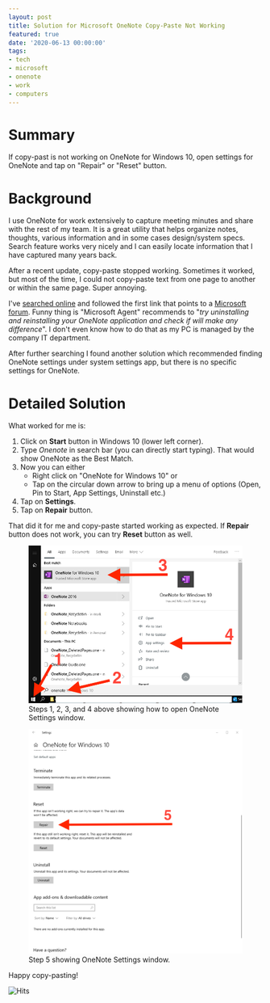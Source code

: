 ```yaml
---
layout: post
title: Solution for Microsoft OneNote Copy-Paste Not Working
featured: true
date: '2020-06-13 00:00:00'
tags:
- tech
- microsoft
- onenote
- work
- computers
---
```


# Summary

If copy-past is not working on OneNote for Windows 10, open settings for OneNote and tap on "Repair" or "Reset" button. 

# Background

I use OneNote for work extensively to capture meeting minutes and share with the rest of my team. It is a great utility that helps organize notes, thoughts, various information and in some cases design/system specs. Search feature works very nicely and I can easily locate information that I have captured many years back.

After a recent update, copy-paste stopped working. Sometimes it worked, but most of the time, I could not copy-paste text from one page to another or within the same page. Super annoying.

I've [searched online](https://duckduckgo.com/?q=onenote+copy+paste+not+working&t=hk&ia=web) and followed the first link that points to a [Microsoft forum](https://answers.microsoft.com/en-us/msoffice/forum/all/onenote-for-windows-10-paste-doesnt-work-with/367f7a7b-cac4-40e5-b5de-da9989fb4965). Funny thing is "Microsoft Agent" recommends to "*try uninstalling and reinstalling your OneNote application and check if will make any difference*". I don't even know how to do that as my PC is managed by the company IT department.

After further searching I found another solution which recommended finding OneNote settings under system settings app, but there is no specific settings for OneNote. 

# Detailed Solution

What worked for me is:
1. Click on **Start** button in Windows 10 (lower left corner).
2. Type _Onenote_ in search bar (you can directly start typing). That would show OneNote as the Best Match. 
3. Now you can either 
	- Right click on "OneNote for Windows 10" or 
	- Tap on the circular down arrow to bring up a menu of options (Open, Pin to Start, App Settings, Uninstall etc.)
4. Tap on **Settings**. 
5. Tap on **Repair** button.

That did it for me and copy-paste started working as expected. If **Repair** button does not work, you can try **Reset** button as well.

<figure><img src="/content/images/2020/06/onenote_step1_start.png" onclick="window.open(this.src)"><figcaption>Steps 1, 2, 3, and 4 above showing how to open OneNote Settings window.</figcaption></figure>
<figure><img src="/content/images/2020/06/onenote_step2_settings.png" onclick="window.open(this.src)"><figcaption>Step 5 showing OneNote Settings window.</figcaption></figure>

Happy copy-pasting!

<img src="https://hitcounter.pythonanywhere.com/count/tag.svg" alt="Hits">
